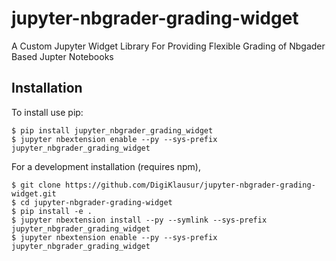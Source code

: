 jupyter-nbgrader-grading-widget
===============================

A Custom Jupyter Widget Library For Providing Flexible Grading of Nbgader Based Jupter Notebooks

Installation
------------

To install use pip:

    $ pip install jupyter_nbgrader_grading_widget
    $ jupyter nbextension enable --py --sys-prefix jupyter_nbgrader_grading_widget


For a development installation (requires npm),

    $ git clone https://github.com/DigiKlausur/jupyter-nbgrader-grading-widget.git
    $ cd jupyter-nbgrader-grading-widget
    $ pip install -e .
    $ jupyter nbextension install --py --symlink --sys-prefix jupyter_nbgrader_grading_widget
    $ jupyter nbextension enable --py --sys-prefix jupyter_nbgrader_grading_widget
